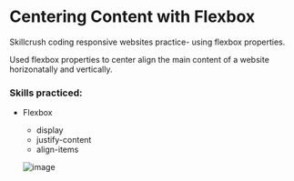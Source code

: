 # Centering Content with Flexbox

Skillcrush coding responsive websites practice- using flexbox properties.

Used flexbox properties to center align the main content of a website horizonatally and vertically.

### Skills practiced:

- Flexbox
  - display
  - justify-content
  - align-items
  
  ![image](https://github.com/gabrielapal/Center-Flexbox-Starter/assets/127886470/ac6069de-41b2-45a8-9700-c5d708afde7a)
